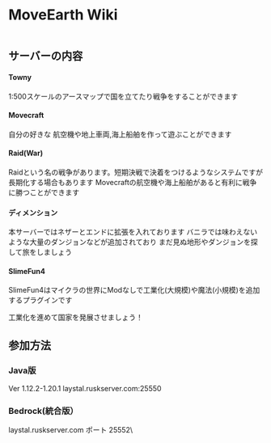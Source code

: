 # MoveEarth Wiki

<figure><img src="https://cdn.discordapp.com/attachments/1143383347020701726/1146755274217111642/moveearthlogo.png" alt=""><figcaption></figcaption></figure>

## サーバーの内容

#### Towny

1:500スケールのアースマップで国を立てたり戦争をすることができます



#### Movecraft

自分の好きな 航空機や地上車両,海上船舶を作って遊ぶことができます



#### Raid(War)

Raidという名の戦争があります。短期決戦で決着をつけるようなシステムですが長期化する場合もあります Movecraftの航空機や海上船舶があると有利に戦争に勝つことができます



#### ディメンション

本サーバーではネザーとエンドに拡張を入れております バニラでは味わえないような大量のダンジョンなどが追加されており まだ見ぬ地形やダンジョンを探して旅をしましょう



#### SlimeFun4

SlimeFun4はマイクラの世界にModなしで工業化(大規模)や魔法(小規模)を追加するプラグインです

工業化を進めて国家を発展させましょう！

## 参加方法

### Java版

Ver 1.12.2-1.20.1 laystal.ruskserver.com:25550

### Bedrock(統合版）

laystal.ruskserver.com ポート 25552\


